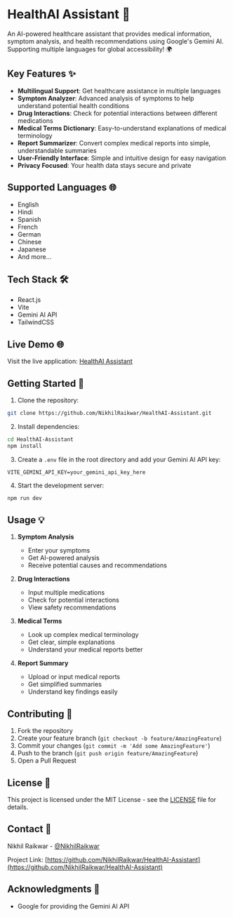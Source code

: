 # HealthAI Assistant 🏥

An AI-powered healthcare assistant that provides medical information, symptom analysis, and health recommendations using Google's Gemini AI. Supporting multiple languages for global accessibility! 🌍

## Key Features ✨

- **Multilingual Support**: Get healthcare assistance in multiple languages
- **Symptom Analyzer**: Advanced analysis of symptoms to help understand potential health conditions
- **Drug Interactions**: Check for potential interactions between different medications
- **Medical Terms Dictionary**: Easy-to-understand explanations of medical terminology
- **Report Summarizer**: Convert complex medical reports into simple, understandable summaries
- **User-Friendly Interface**: Simple and intuitive design for easy navigation
- **Privacy Focused**: Your health data stays secure and private

## Supported Languages 🌐

- English
- Hindi
- Spanish
- French
- German
- Chinese
- Japanese
- And more...

## Tech Stack 🛠️

- React.js
- Vite
- Gemini AI API
- TailwindCSS

## Live Demo 🌐

Visit the live application: [HealthAI Assistant](https://health-ai-assistant.vercel.app/)

## Getting Started 🚀

1. Clone the repository:
```bash
git clone https://github.com/NikhilRaikwar/HealthAI-Assistant.git
```

2. Install dependencies:
```bash
cd HealthAI-Assistant
npm install
```

3. Create a `.env` file in the root directory and add your Gemini AI API key:
```env
VITE_GEMINI_API_KEY=your_gemini_api_key_here
```

4. Start the development server:
```bash
npm run dev
```

## Usage 💡

1. **Symptom Analysis**
   - Enter your symptoms
   - Get AI-powered analysis
   - Receive potential causes and recommendations

2. **Drug Interactions**
   - Input multiple medications
   - Check for potential interactions
   - View safety recommendations

3. **Medical Terms**
   - Look up complex medical terminology
   - Get clear, simple explanations
   - Understand your medical reports better

4. **Report Summary**
   - Upload or input medical reports
   - Get simplified summaries
   - Understand key findings easily


## Contributing 🤝

1. Fork the repository
2. Create your feature branch (`git checkout -b feature/AmazingFeature`)
3. Commit your changes (`git commit -m 'Add some AmazingFeature'`)
4. Push to the branch (`git push origin feature/AmazingFeature`)
5. Open a Pull Request

## License 📝

This project is licensed under the MIT License - see the [LICENSE](LICENSE) file for details.

## Contact 📧

Nikhil Raikwar - [@NikhilRaikwar](https://github.com/NikhilRaikwar)

Project Link: [https://github.com/NikhilRaikwar/HealthAI-Assistant](https://github.com/NikhilRaikwar/HealthAI-Assistant)


## Acknowledgments 🙏

- Google for providing the Gemini AI API
